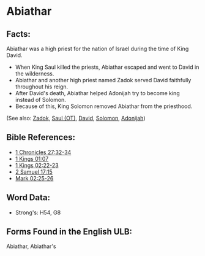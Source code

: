 # Abiathar

## Facts:

Abiathar was a high priest for the nation of Israel during the time of King David.

* When King Saul killed the priests, Abiathar escaped and went to David in the wilderness.
* Abiathar and another high priest named Zadok served David faithfully throughout his reign.
* After David's death, Abiathar helped Adonijah try to become king instead of Solomon.
* Because of this, King Solomon removed Abiathar from the priesthood.

(See also: [Zadok](../names/zadok.md), [Saul (OT)](../names/saul.md), [David](../names/david.md), [Solomon](../names/solomon.md), [Adonijah](../names/adonijah.md))

## Bible References:

* [1 Chronicles 27:32-34](rc://en/tn/help/1ch/27/32)
* [1 Kings 01:07](rc://en/tn/help/1ki/01/07)
* [1 Kings 02:22-23](rc://en/tn/help/1ki/02/22)
* [2 Samuel 17:15](rc://en/tn/help/2sa/17/15)
* [Mark 02:25-26](rc://en/tn/help/mrk/02/25)

## Word Data:

* Strong's: H54, G8

## Forms Found in the English ULB:

Abiathar, Abiathar's
